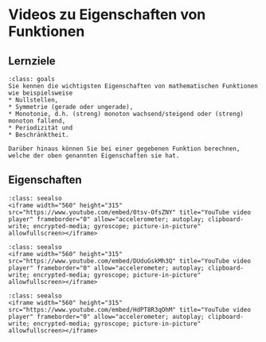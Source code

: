 # Videos zu Eigenschaften von Funktionen

## Lernziele

```{admonition} Lernziele Eigenschaften von Funktionen
:class: goals
Sie kennen die wichtigsten Eigenschaften von mathematischen Funktionen wie beispielsweise
* Nullstellen,
* Symmetrie (gerade oder ungerade),
* Monotonie, d.h. (streng) monoton wachsend/steigend oder (streng) monoton fallend,
* Periodizität und
* Beschränktheit.

Darüber hinaus können Sie bei einer gegebenen Funktion berechnen, welche der oben genannten Eigenschaften sie hat.
```

## Eigenschaften

```{admonition} Video
:class: seealso
<iframe width="560" height="315" src="https://www.youtube.com/embed/0tsv-OfsZNY" title="YouTube video player" frameborder="0" allow="accelerometer; autoplay; clipboard-write; encrypted-media; gyroscope; picture-in-picture" allowfullscreen></iframe>
```

```{admonition} Video
:class: seealso
<iframe width="560" height="315" src="https://www.youtube.com/embed/DUduGskMh3Q" title="YouTube video player" frameborder="0" allow="accelerometer; autoplay; clipboard-write; encrypted-media; gyroscope; picture-in-picture" allowfullscreen></iframe>
```

```{admonition} Video
:class: seealso
<iframe width="560" height="315" src="https://www.youtube.com/embed/HdPT8R3qOhM" title="YouTube video player" frameborder="0" allow="accelerometer; autoplay; clipboard-write; encrypted-media; gyroscope; picture-in-picture" allowfullscreen></iframe>
```
